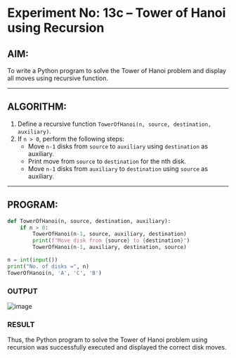# Experiment No: 13c – Tower of Hanoi using Recursion

## AIM:
To write a Python program to solve the Tower of Hanoi problem and display all moves using recursive function.

---

## ALGORITHM:
1. Define a recursive function `TowerOfHanoi(n, source, destination, auxiliary)`.
2. If `n > 0`, perform the following steps:
   - Move `n-1` disks from `source` to `auxiliary` using `destination` as auxiliary.
   - Print move from `source` to `destination` for the nth disk.
   - Move `n-1` disks from `auxiliary` to `destination` using `source` as auxiliary.

---

## PROGRAM:
```python
def TowerOfHanoi(n, source, destination, auxiliary):
    if n > 0:
        TowerOfHanoi(n-1, source, auxiliary, destination)
        print(f"Move disk from {source} to {destination}")
        TowerOfHanoi(n-1, auxiliary, destination, source)

n = int(input())
print("No. of disks =", n)
TowerOfHanoi(n, 'A', 'C', 'B')
```

### OUTPUT
![image](https://github.com/user-attachments/assets/6fa28395-3ee8-4808-9eae-b035a787176d)


### RESULT
Thus, the Python program to solve the Tower of Hanoi problem using recursion was successfully executed and displayed the correct disk moves.
